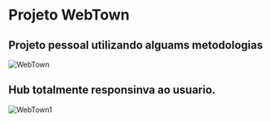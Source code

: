 ﻿# Projeto WebTown
## Projeto pessoal utilizando alguams metodologias
![WebTown](https://github.com/victorloureiro1/ProjectWebTownCSS/blob/master/town.gif.gif)
##
## Hub totalmente responsinva ao usuario.
![WebTown1](https://github.com/victorloureiro1/ProjectWebTownCSS/blob/master/responsivo.gif)
